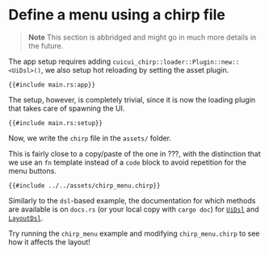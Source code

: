 # Define a menu using a chirp file

> **Note**
> This section is abbridged and might go in much more details in the future.

The app setup requires adding `cuicui_chirp::loader::Plugin::new::<UiDsl>()`,
we also setup hot reloading by setting the asset plugin.

```rust,no_run,noplayground
{{#include main.rs:app}}
```

The setup, however, is completely trivial, since it is now the loading plugin
that takes care of spawning the UI.

```rust,no_run,noplayground
{{#include main.rs:setup}}
```

Now, we write the `chirp` file in the `assets/` folder.

This is fairly close to a copy/paste of the one in ???, with the distinction
that we use an `fn` template instead of a `code` block to avoid repetition for
the menu buttons.

```ron
{{#include ../../assets/chirp_menu.chirp}}
```

Similarly to the `dsl`-based example, the documentation for which methods are
available is on `docs.rs` (or your local copy with `cargo doc`) for [`UiDsl`]
and [`LayoutDsl`].

Try running the `chirp_menu` example and modifying `chirp_menu.chirp` to see
how it affects the layout!

[`LayoutDsl`]: https://docs.rs/cuicui_layout/0.9.0/cuicui_layout/dsl/struct.LayoutDsl.html
[`UiDsl`]: https://docs.rs/cuicui_layout_bevy_ui/0.9.0/cuicui_layout_bevy_ui/dsl/struct.UiDsl.html
